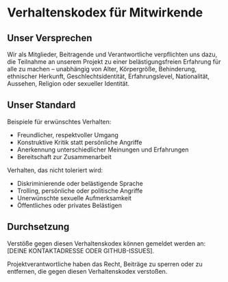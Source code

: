 # Verhaltenskodex für Mitwirkende

## Unser Versprechen

Wir als Mitglieder, Beitragende und Verantwortliche verpflichten uns dazu, die Teilnahme an unserem Projekt zu einer belästigungsfreien Erfahrung für alle zu machen – unabhängig von Alter, Körpergröße, Behinderung, ethnischer Herkunft, Geschlechtsidentität, Erfahrungslevel, Nationalität, Aussehen, Religion oder sexueller Identität.

## Unser Standard

Beispiele für erwünschtes Verhalten:

- Freundlicher, respektvoller Umgang
- Konstruktive Kritik statt persönliche Angriffe
- Anerkennung unterschiedlicher Meinungen und Erfahrungen
- Bereitschaft zur Zusammenarbeit

Verhalten, das nicht toleriert wird:

- Diskriminierende oder belästigende Sprache
- Trolling, persönliche oder politische Angriffe
- Unerwünschte sexuelle Aufmerksamkeit
- Öffentliches oder privates Belästigen

## Durchsetzung

Verstöße gegen diesen Verhaltenskodex können gemeldet werden an: [DEINE KONTAKTADRESSE ODER GITHUB-ISSUES].

Projektverantwortliche haben das Recht, Beiträge zu sperren oder zu entfernen, die gegen diesen Verhaltenskodex verstoßen.